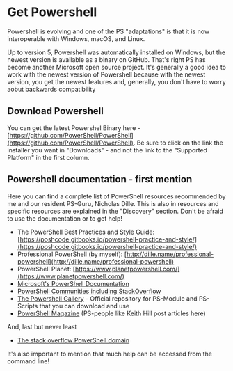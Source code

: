 # Get Powershell

Powershell is evolving and one of the PS "adaptations" is that it is now interoperable with Windows, macOS, and Linux.

Up to version 5, Powershell was automatically installed on Windows, but the newest version is available as a binary on GitHub. That's right PS has become another Microsoft open source project. It's generally a good idea to work with the newest version of Powershell because with the newest version, you get the newest features and, generally, you don't have to worry aobut backwards compatibility

## Download Powershell

You can get the latest Powershel Binary here - [https://github.com/PowerShell/PowerShell](https://github.com/PowerShell/PowerShell). Be sure to click on the link the installer you want in "Downloads" - and not the link to the "Supported Platform" in the first column.

## Powershell documentation - first mention

Here you can find a complete list of PowerShell resources recommended by me and our resident PS-Guru, Nicholas Dille. This is also in resources and specific resources are explained in the "Discovery" section. Don't be afraid to use the documentation or to get help!

* The PowerShell Best Practices and Style Guide: [https://poshcode.gitbooks.io/powershell-practice-and-style/](https://poshcode.gitbooks.io/powershell-practice-and-style/)
* Professional PowerShell \(by myself\): [http://dille.name/professional-powershell](http://dille.name/professional-powershell)
* PowerShell Planet: [https://www.planetpowershell.com/](https://www.planetpowershell.com/)
* [Microsoft's PowerShell Documentation](https://docs.microsoft.com/en-us/powershell/)
* [PowerShell Communities including StackOverflow](https://docs.microsoft.com/en-us/powershell/#pivot=main&panel=community)
* [The Powershell Gallery](https://www.powershellgallery.com/) - Official repository for PS-Module and PS-Scripts that you can download and use
* [PowerShell Magazine](http://www.powershellmagazine.com/) \(PS-people like Keith Hill post articles here\)

And, last but never least

* [The stack overflow PowerShell domain](https://stackoverflow.com/tags/powershell/info)

It's also important to mention that much help can be accessed from the command line!

